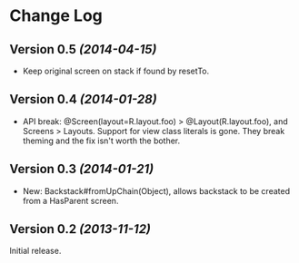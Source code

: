 Change Log
==========

Version 0.5 *(2014-04-15)*
----------------------------
  * Keep original screen on stack if found by resetTo.

Version 0.4 *(2014-01-28)*
----------------------------
  * API break: @Screen(layout=R.layout.foo) > @Layout(R.layout.foo), and Screens > Layouts.
    Support for view class literals is gone. They break theming and the fix isn't worth the bother.

Version 0.3 *(2014-01-21)*
----------------------------
  * New: Backstack#fromUpChain(Object), allows backstack to be created from
    a HasParent screen.

Version 0.2 *(2013-11-12)*
----------------------------

Initial release.
